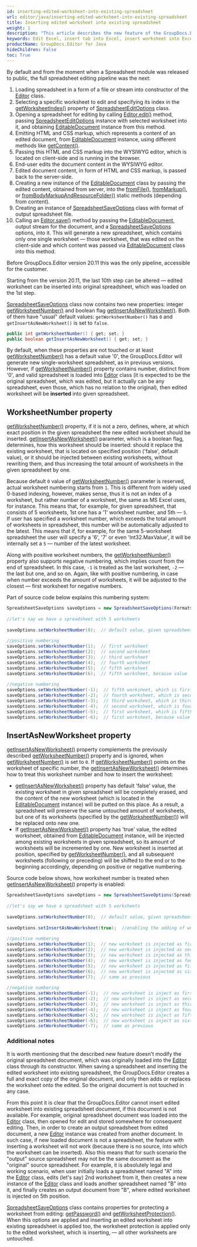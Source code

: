 ```yaml
---
id: inserting-edited-worksheet-into-existing-spreadsheet
url: editor/java/inserting-edited-worksheet-into-existing-spreadsheet
title: Inserting edited worksheet into existing spreadsheet
weight: 1
description: "This article describes the new feature of the GroupDocs.Editor for java version 20.11 - inserting an edited worksheet into existing spreadsheet"
keywords: Edit Excel, insert tab into Escel, insert worksheet into Excel, insert worksheet into spreadsheet
productName: GroupDocs.Editor for Java
hideChildren: False
toc: True
---
```

By default and from the moment when a Spreadsheet module was released to public, the full spreadsheet editing pipeline was the next:

1. Loading spreadsheet in a form of a file or stream into constructor of the [Editor](https://reference.groupdocs.com/editor/java/com.groupdocs.editor/Editor) class.
2. Selecting a specific worksheet to edit and specifying its index in the [getWorksheetIndex()](https://reference.groupdocs.com/editor/java/com.groupdocs.editor.options/SpreadsheetEditOptions#getWorksheetIndex()) property of [SpreadsheetEditOptions](https://reference.groupdocs.com/editor/java/com.groupdocs.editor.options/SpreadsheetEditOptions) class.
3. Opening a spreadsheet for editing by calling [Editor.edit()](https://reference.groupdocs.com/editor/java/com.groupdocs.editor/Editor#edit()) method, passing [SpreadsheetEditOptions](https://reference.groupdocs.com/editor/java/com.groupdocs.editor.options/SpreadsheetEditOptions) instance with selected worksheet into it, and obtaining [EditableDocument](https://reference.groupdocs.com/editor/java/com.groupdocs.editor/EditableDocument) instance from this method.
4. Emitting HTML and CSS markup, which represents a content of an edited document, from [EditableDocument](https://reference.groupdocs.com/editor/java/com.groupdocs.editor/EditableDocument) instance, using different methods like [getContent()](https://reference.groupdocs.com/editor/java/com.groupdocs.editor/EditableDocument#getContent()).
5. Passing this HTML and CSS markup into the WYSIWYG editor, which is located on client-side and is running in the browser.
6. End-user edits the document content in the WYSIWYG editor.
7. Edited document content, in form of HTML and CSS markup, is passed back to the server-side.
8. Creating a new instance of the [EditableDocument](https://reference.groupdocs.com/editor/java/com.groupdocs.editor/EditableDocument) class by passing the edited content, obtained from server, into the [fromFile()](https://reference.groupdocs.com/editor/java/com.groupdocs.editor/EditableDocument#fromFile(java.lang.String,%20java.lang.String)), [fromMarkup()](https://reference.groupdocs.com/editor/java/com.groupdocs.editor/EditableDocument#fromMarkup(java.lang.String,%20java.util.List)), or [fromBodyMarkupAndResourceFolder()](https://reference.groupdocs.com/editor/java/com.groupdocs.editor/EditableDocument#fromBodyMarkupAndResourceFolder(java.lang.String,%20java.lang.String)) static methods (depending from content).
9. Creating an instance of [SpreadsheetSaveOptions](https://reference.groupdocs.com/editor/java/com.groupdocs.editor.options/SpreadsheetSaveOptions) class with format of output spreadsheet file.
10. Calling an [Editor.save()](https://reference.groupdocs.com/editor/java/com.groupdocs.editor/Editor#save(com.groupdocs.editor.EditableDocument,%20java.io.OutputStream,%20com.groupdocs.editor.options.ISaveOptions)) method by passing the [EditableDocument](https://reference.groupdocs.com/editor/java/com.groupdocs.editor/EditableDocument), output stream for the document, and a [SpreadsheetSaveOptions](https://reference.groupdocs.com/editor/java/com.groupdocs.editor.options/SpreadsheetSaveOptions) options, into it. This will generate a new spreadsheet, which contains only one single worksheet — those worksheet, that was edited on the client-side and which content was passed via [EditableDocument](https://reference.groupdocs.com/editor/java/com.groupdocs.editor/EditableDocument) class into this method.

Before GroupDocs.Editor version 20.11 this was the only pipeline, accessible for the customer.

Starting from the version 20.11, the last 10th step can be altered — edited worksheet can be inserted into original spreadsheet, which was loaded on the 1st step.

[SpreadsheetSaveOptions](https://reference.groupdocs.com/editor/java/com.groupdocs.editor.options/SpreadsheetSaveOptions) class now contains two new properties: integer [getWorksheetNumber()](https://reference.groupdocs.com/editor/java/com.groupdocs.editor.options/SpreadsheetSaveOptions#getWorksheetNumber()) and boolean flag [getInsertAsNewWorksheet()](https://reference.groupdocs.com/editor/java/com.groupdocs.editor.options/SpreadsheetSaveOptions#getInsertAsNewWorksheet()). Both of them have "usual" default values: `getWorksheetNumber()` has `0` and `getInsertAsNewWorksheet()` is set to `false`.

```java
public int getWorksheetNumber() { get; set; }
public boolean getInsertAsNewWorksheet() { get; set; }
```

By default, when these properties are not touched or at least [getWorksheetNumber()](https://reference.groupdocs.com/editor/java/com.groupdocs.editor.options/SpreadsheetSaveOptions#getWorksheetNumber()) has a default value '0', the GroupDocs.Editor will generate new single-worksheet spreadsheet, as in previous versions. However, if [getWorksheetNumber()](https://reference.groupdocs.com/editor/java/com.groupdocs.editor.options/SpreadsheetSaveOptions#getWorksheetNumber()) property contains number, distinct from '0', and valid spreadsheet is loaded into [Editor](https://reference.groupdocs.com/editor/java/com.groupdocs.editor/Editor) class (it is expected to be the original spreadsheet, which was edited, but it actually can be any spreadsheet, even those, which has no relation to the original), then edited worksheet will be **inserted** into given spreadsheet.

## WorksheetNumber property

[getWorksheetNumber()](https://reference.groupdocs.com/editor/java/com.groupdocs.editor.options/SpreadsheetSaveOptions#getWorksheetNumber()) property, if it is not a zero, defines, where, at which exact position in the given spreadsheet the new edited worksheet should be inserted. [getInsertAsNewWorksheet()](https://reference.groupdocs.com/editor/java/com.groupdocs.editor.options/SpreadsheetSaveOptions#getInsertAsNewWorksheet()) parameter, which is a boolean flag, determines, how this worksheet should be inserted: should it replace the existing worksheet, that is located on specified position ('false', default value), or it should be injected between existing worksheets, without rewriting them, and thus increasing the total amount of worksheets in the given spreadsheet by one.

Because default `0` value of [getWorksheetNumber()](https://reference.groupdocs.com/editor/java/com.groupdocs.editor.options/SpreadsheetSaveOptions#getWorksheetNumber()) parameter is reserved, actual worksheet numbering starts from `1`. This is different from widely used 0-based indexing, however, makes sense, thus it is not an index of a worksheet, but rather number of a worksheet, the same as MS Excel uses, for instance. This means that, for example, for given spreadsheet, that consists of 5 worksheets, 1st one has a '1' worksheet number, and 5th — `5`. If user has specified a worksheet number, which exceeds the total amount of worksheets in spreadsheet, this number will be automatically adjusted to the latest. This means that if, for example, for the same 5-worksheet spreadsheet the user will specify a '6', '7' or even 'Int32.MaxValue', it will be internally set a `5` — number of the latest worksheet.

Along with positive worksheet numbers, the [getWorksheetNumber()](https://reference.groupdocs.com/editor/java/com.groupdocs.editor.options/SpreadsheetSaveOptions#getWorksheetNumber()) property also supports negative numbering, which implies count from the end of spreadsheet. In this case, `-1` is treated as the last worksheet, `-2` — the last but one, and so on. Again, like with positive numbering, in case when number exceeds the amount of worksheets, it will be adjusted to the closest — first worksheet for negative numbers.

Part of source code below explains this numbering system:

```java
SpreadsheetSaveOptions saveOptions = new SpreadsheetSaveOptions(Formats.SpreadsheetFormats.Xlsx)
  
//let's say we have a spreadsheet with 5 worksheets
  
saveOptions.setWorksheetNumber(0);  // default value, given spreadsheet will be ignored and new will be created
  
//positive numbering
saveOptions.setWorksheetNumber(1);  // first worksheet
saveOptions.setWorksheetNumber(2);  // second worksheet
saveOptions.setWorksheetNumber(3);  // third worksheet
saveOptions.setWorksheetNumber(4);  // fourth worksheet
saveOptions.setWorksheetNumber(5);  // fifth worksheet
saveOptions.setWorksheetNumber(6);  // fifth worksheet, because value '6' exceeds the worksheets amount '5' and thus is adjusted to the closest
  
//negative numbering
saveOptions.setWorksheetNumber(-1);  // fifth worksheet, which is first from end (last)
saveOptions.setWorksheetNumber(-2);  // fourth worksheet, which is second from end (last but one)
saveOptions.setWorksheetNumber(-3);  // third worksheet, which is third from end
saveOptions.setWorksheetNumber(-4);  // second worksheet, which is fourth from end
saveOptions.setWorksheetNumber(-5);  // first worksheet, which is fifth from end
saveOptions.setWorksheetNumber(-6);  // first worksheet, because value '-6' exceeds the worksheets amount '5' and thus is adjusted to the closest
```

## InsertAsNewWorksheet property

[getInsertAsNewWorksheet()](https://reference.groupdocs.com/editor/java/com.groupdocs.editor.options/SpreadsheetSaveOptions#getInsertAsNewWorksheet())  property complements the previously described [getWorksheetNumber()](https://reference.groupdocs.com/editor/java/com.groupdocs.editor.options/SpreadsheetSaveOptions#getWorksheetNumber()) property and is ignored, when [getWorksheetNumber()](https://reference.groupdocs.com/editor/java/com.groupdocs.editor.options/SpreadsheetSaveOptions#getWorksheetNumber()) is set to `0`. If [getWorksheetNumber()](https://reference.groupdocs.com/editor/java/com.groupdocs.editor.options/SpreadsheetSaveOptions#getWorksheetNumber()) points on the worksheet of specific number, the [getInsertAsNewWorksheet()](https://reference.groupdocs.com/editor/java/com.groupdocs.editor.options/SpreadsheetSaveOptions#getInsertAsNewWorksheet()) determines how to treat this worksheet number and how to insert the worksheet:

* [getInsertAsNewWorksheet()](https://reference.groupdocs.com/editor/java/com.groupdocs.editor.options/SpreadsheetSaveOptions#getInsertAsNewWorksheet()) property has default 'false' value, the existing worksheet in given spreadsheet will be completely erased, and the content of the new worksheet (which is located in the [EditableDocument](https://reference.groupdocs.com/editor/java/com.groupdocs.editor/EditableDocument) instance) will be putted on this place. As a result, a spreadsheet will preserve the same untouched amount of worksheets, but one of its worksheets (specified by the [getWorksheetNumber()](https://reference.groupdocs.com/editor/java/com.groupdocs.editor.options/SpreadsheetSaveOptions#getWorksheetNumber())) will be replaced onto new one.
* If [getInsertAsNewWorksheet()](https://reference.groupdocs.com/editor/java/com.groupdocs.editor.options/SpreadsheetSaveOptions#getInsertAsNewWorksheet()) property has 'true' value, the edited worksheet, obtained from [EditableDocument](https://reference.groupdocs.com/editor/java/com.groupdocs.editor/EditableDocument) instance, will be injected among existing worksheets in given spreadsheet, so its amount of worksheets will be incremented by one. New worksheet is inserted at position, specified by [getWorksheetNumber()](https://reference.groupdocs.com/editor/java/com.groupdocs.editor.options/SpreadsheetSaveOptions#getWorksheetNumber()), and all subsequent worksheets (following or preceding) will be shifted to the end or to the beginning accordingly, depending on positive or negative numbering.

Source code below shows, how worksheet number is treated when [getInsertAsNewWorksheet()](https://reference.groupdocs.com/editor/java/com.groupdocs.editor.options/SpreadsheetSaveOptions#getInsertAsNewWorksheet()) property is enabled:

```java
SpreadsheetSaveOptions saveOptions = new SpreadsheetSaveOptions(SpreadsheetFormats.Xlsx)
  
//let's say we have a spreadsheet with 5 worksheets
  
saveOptions.setWorksheetNumber(0);  // default value, given spreadsheet will be ignored, as well as InsertAsNewWorksheet
  
saveOptions.setInsertAsNewWorksheet(true);  //enabling the adding of worksheet instead of replacing
  
//positive numbering
saveOptions.setWorksheetNumber(1);  // new worksheet is injected as first, while all following (including 'old' 1st) are shifting to the end
saveOptions.setWorksheetNumber(2);  // new worksheet is injected as second, while 2nd, 3rh, 4th and 5th are shifting to the end
saveOptions.setWorksheetNumber(3);  // new worksheet is injected as third, while 3rh, 4th and 5th are shifting to the end
saveOptions.setWorksheetNumber(4);  // new worksheet is injected as fourth, while 4th and 5th are shifting to the end
saveOptions.setWorksheetNumber(5);  // new worksheet is injected as fifth, while 5th is shifting to the end and becomes 6th
saveOptions.setWorksheetNumber(6);  // new worksheet is injected as sixth, it already becomes the latest, none of existing worksheets are shifting to the end
saveOptions.setWorksheetNumber(7);  // same as previous
  
//negative numbering
saveOptions.setWorksheetNumber(-1);  // new worksheet is inject as first from end (it becomes sixth if starting from beginning), none of existing worksheets are shifting to the end
saveOptions.setWorksheetNumber(-2);  // new worksheet is inject as second from end (it becomes fifth if starting from beginning), following single worksheet is shifting to the end
saveOptions.setWorksheetNumber(-3);  // new worksheet is inject as third from end (it becomes fourth if starting from beginning), two following worksheets are shifting to the end
saveOptions.setWorksheetNumber(-4);  // new worksheet is inject as fourth from end (it becomes third if starting from beginning), three following worksheets are shifting to the end
saveOptions.setWorksheetNumber(-5);  // new worksheet is inject as fifth from end (it becomes second if starting from beginning), four following worksheets are shifting to the end
saveOptions.setWorksheetNumber(-6);  // new worksheet is inject as sixth from end (it becomes first if starting from beginning), five following worksheets are shifting to the end
saveOptions.setWorksheetNumber(-7);  // same as previous
```

### Additional notes

It is worth mentioning that the described new feature doesn't modify the original spreadsheet document, which was originally loaded into the [Editor](https://reference.groupdocs.com/editor/java/com.groupdocs.editor/Editor) class through its constructor. When saving a spreadsheet and inserting the edited worksheet into existing spreadsheet, the GroupDocs.Editor creates a full and exact copy of the original document, and only then adds or replaces the worksheet onto the edited. So the original document is not touched in any case.

From this point it is clear that the GroupDocs.Editor cannot insert edited worksheet into existing spreadsheet document, if this document is not available. For example, original spreadsheet document was loaded into the [Editor](https://reference.groupdocs.com/editor/java/com.groupdocs.editor/Editor) class, then opened for edit and stored somewhere for consequent editing. Then, in order to create an output spreadsheet from edited document, a new [Editor](https://reference.groupdocs.com/editor/java/com.groupdocs.editor/Editor) instance was created from another document. In such case, if new loaded document is not a spreadsheet, the feature with inserting a worksheet will not work (because there is no source, into which the worksheet can be inserted). Also this means that for such scenario the "output" source spreadsheet may not be the same document as the "original" source spreadsheet. For example, it is absolutely legal and working scenario, when user initially loads a spreadsheet named "A" into the [Editor](https://reference.groupdocs.com/editor/java/com.groupdocs.editor/Editor) class, edits (let's say) 2nd worksheet from it, then creates a new instance of the [Editor](https://reference.groupdocs.com/editor/java/com.groupdocs.editor/Editor) class and loads another spreadsheet named "B" into it, and finally creates an output document from "B", where edited worksheet is injected on 5th position.

[SpreadsheetSaveOptions](https://reference.groupdocs.com/editor/java/com.groupdocs.editor.options/SpreadsheetSaveOptions) class contains properties for protecting a worksheet from editing: [getPassword()](https://reference.groupdocs.com/editor/java/com.groupdocs.editor.options/SpreadsheetSaveOptions#getPassword()) and [getWorksheetProtection()](https://reference.groupdocs.com/editor/java/com.groupdocs.editor.options/SpreadsheetSaveOptions#getWorksheetNumber()). When this options are applied and inserting an edited worksheet into existing spreadsheet is applied too, the worksheet protection is applied only to the edited worksheet, which is inserting, — all other worksheets are untouched.
